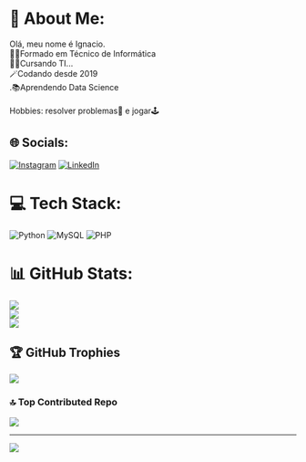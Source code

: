 # 💫 About Me:
Olá, meu nome é Ignacio.<br>👨‍🎓Formado em Técnico de Informática<br>👨‍🎓Cursando TI...<br>🪄Codando desde 2019<br>.📚Aprendendo Data Science<br><br>Hobbies: resolver problemas🤯 e jogar🕹️


## 🌐 Socials:
[![Instagram](https://img.shields.io/badge/Instagram-%23E4405F.svg?logo=Instagram&logoColor=white)](https://instagram.com/pulisaglio) [![LinkedIn](https://img.shields.io/badge/LinkedIn-%230077B5.svg?logo=linkedin&logoColor=white)](https://www.linkedin.com/in/ignacio-saglio-rossini-372646207)

# 💻 Tech Stack:
![Python](https://img.shields.io/badge/python-3670A0?style=for-the-badge&logo=python&logoColor=ffdd54) ![MySQL](https://img.shields.io/badge/mysql-%2300f.svg?style=for-the-badge&logo=mysql&logoColor=white) ![PHP](https://img.shields.io/badge/php-%23777BB4.svg?style=for-the-badge&logo=php&logoColor=white)
# 📊 GitHub Stats:
![](https://github-readme-stats.vercel.app/api?username=PuliSaglio&theme=dark&hide_border=false&include_all_commits=false&count_private=false)<br/>
![](https://github-readme-streak-stats.herokuapp.com/?user=PuliSaglio&theme=dark&hide_border=false)<br/>
![](https://github-readme-stats.vercel.app/api/top-langs/?username=PuliSaglio&theme=dark&hide_border=false&include_all_commits=false&count_private=false&layout=compact)

## 🏆 GitHub Trophies
![](https://github-profile-trophy.vercel.app/?username=PuliSaglio&theme=gitdimmed&no-frame=true&no-bg=false&margin-w=4)

### 🔝 Top Contributed Repo
![](https://github-contributor-stats.vercel.app/api?username=PuliSaglio&limit=5&theme=dark&combine_all_yearly_contributions=true)

---
[![](https://visitcount.itsvg.in/api?id=PuliSaglio&icon=2&color=11)](https://visitcount.itsvg.in)
